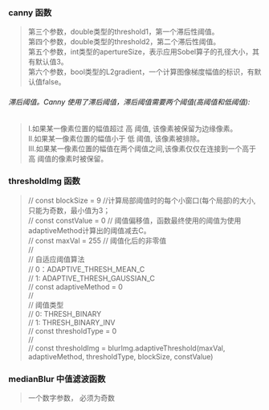 ### canny 函数

>第三个参数，double类型的threshold1，第一个滞后性阈值。<br/>
第四个参数，double类型的threshold2，第二个滞后性阈值。<br/>
第五个参数，int类型的apertureSize，表示应用Sobel算子的孔径大小，其有默认值3。<br/>
第六个参数，bool类型的L2gradient，一个计算图像梯度幅值的标识，有默认值false。<br/>

###### 滞后阈值。Canny 使用了滞后阈值，滞后阈值需要两个阈值(高阈值和低阈值):

>Ⅰ.如果某一像素位置的幅值超过 高 阈值, 该像素被保留为边缘像素。<br/>
Ⅱ.如果某一像素位置的幅值小于 低 阈值, 该像素被排除。<br/>
Ⅲ.如果某一像素位置的幅值在两个阈值之间,该像素仅仅在连接到一个高于 高 阈值的像素时被保留。<br/>


### thresholdImg 函数

>   // const blockSize = 9   //计算局部阈值时的每个小窗口(每个局部)的大小,只能为奇数，最小值为3；<br/>
    // const constValue = 0  // 阈值偏移值，函数最终使用的阈值为使用adaptiveMethod计算出的阈值减去C。<br/>
    // const maxVal = 255    // 阈值化后的非零值<br/>
    //<br/>
    // 自适应阈值算法<br/>
    // 0：ADAPTIVE_THRESH_MEAN_C<br/>
    // 1: ADAPTIVE_THRESH_GAUSSIAN_C<br/>
    // const adaptiveMethod = 0<br/>
    //<br/>
    // 阈值类型<br/>
    // 0: THRESH_BINARY<br/>
    // 1: THRESH_BINARY_INV<br/>
    // const thresholdType = 0<br/>
    //<br/>
    // const  thresholdImg = blurImg.adaptiveThreshold(maxVal, adaptiveMethod, thresholdType, blockSize, constValue)<br/>


### medianBlur 中值滤波函数

> 一个数字参数， 必须为奇数<br/>
